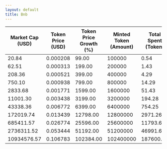 ```yaml
---
layout: default
title: Bnb
---
```

| Market Cap (USD) | Token Price (USD) | Token Price Growth (%) | Minted Token (Amount) | Total Spent (Token) | Author Revenue (USD) | Platform Mint Fee (USD) |
|------------------|-------------------|------------------------|-----------------------|--------------------|-------------------------|-------------------------|
| 20.84 | 0.000208 | 99.00 | 100000 | 0.54 | 0.47 | 0.05 |
| 62.51 | 0.000313 | 199.00 | 200000 | 1.43 | 1.25 | 0.13 |
| 208.36 | 0.000521 | 399.00 | 400000 | 4.29 | 3.75 | 0.38 |
| 750.10 | 0.000938 | 799.00 | 800000 | 14.29 | 12.50 | 1.25 |
| 2833.68 | 0.001771 | 1599.00 | 1600000 | 51.43 | 45.01 | 4.50 |
| 11001.30 | 0.003438 | 3199.00 | 3200000 | 194.28 | 170.02 | 17.00 |
| 43338.36 | 0.006772 | 6399.00 | 6400000 | 754.25 | 660.08 | 66.01 |
| 172019.74 | 0.013439 | 12798.00 | 12800000 | 2971.26 | 2600.30 | 260.03 |
| 685411.57 | 0.026774 | 25596.00 | 25600000 | 11793.62 | 10321.18 | 1032.12 |
| 2736311.52 | 0.053444 | 51192.00 | 51200000 | 46991.62 | 41124.69 | 4112.47 |
| 10934576.57 | 0.106783 | 102384.00 | 102400000 | 187600.72 | 164178.69 | 16417.87 |
